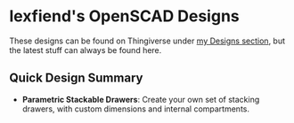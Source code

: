 # lexfiend's OpenSCAD Designs
These designs can be found on Thingiverse under [my Designs section](https://www.thingiverse.com/lexfiend/designs), but the latest stuff can always be found here.

## Quick Design Summary
* **Parametric Stackable Drawers**: Create your own set of stacking drawers, with custom dimensions and internal compartments.
